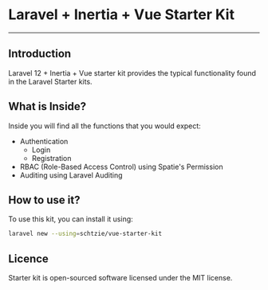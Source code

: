 # Laravel + Inertia + Vue Starter Kit

---

## Introduction

Laravel 12 + Inertia + Vue starter kit provides the typical functionality found in the Laravel Starter kits.

## What is Inside?

Inside you will find all the functions that you would expect:

- Authentication
    - Login
    - Registration
- RBAC (Role-Based Access Control) using Spatie's Permission
- Auditing using Laravel Auditing

## How to use it?

To use this kit, you can install it using:

```bash
laravel new --using=schtzie/vue-starter-kit
```

## Licence

Starter kit is open-sourced software licensed under the MIT license.
